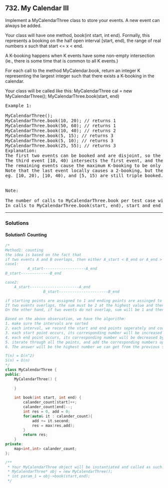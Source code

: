 ## 732. My Calendar III

Implement a MyCalendarThree class to store your events. A new event can always be added.

Your class will have one method, book(int start, int end). 
Formally, this represents a booking on the half open interval [start, end), the range of real numbers x such that start <= x < end.

A K-booking happens when K events have some non-empty intersection (ie., there is some time that is common to all K events.)

For each call to the method MyCalendar.book, return an integer K representing the largest integer such that there exists a K-booking in the calendar.

Your class will be called like this: MyCalendarThree cal = new MyCalendarThree(); MyCalendarThree.book(start, end)

<pre>
Example 1:

MyCalendarThree();
MyCalendarThree.book(10, 20); // returns 1
MyCalendarThree.book(50, 60); // returns 1
MyCalendarThree.book(10, 40); // returns 2
MyCalendarThree.book(5, 15); // returns 3
MyCalendarThree.book(5, 10); // returns 3
MyCalendarThree.book(25, 55); // returns 3
Explanation: 
The first two events can be booked and are disjoint, so the maximum K-booking is a 1-booking.
The third event [10, 40) intersects the first event, and the maximum K-booking is a 2-booking.
The remaining events cause the maximum K-booking to be only a 3-booking.
Note that the last event locally causes a 2-booking, but the answer is still 3 because
eg. [10, 20), [10, 40), and [5, 15) are still triple booked.
 

Note:

The number of calls to MyCalendarThree.book per test case will be at most 400.
In calls to MyCalendarThree.book(start, end), start and end are integers in the range [0, 10^9].
</pre>

----------------------------------------------------------------------------------------------------

### Solutions

#### Solution1: Counting

```c++
/*
Method1: counting
the idea is based on the fact that
if two events A and B overlaps, then either A_start < B_end or A_end > B_start:
case1:
          A_start-------------------A_end
B_start-------------B_end

case2:
    A_start----------------------A_end
                 B_start----------------------B_end

if starting points are assigned to 1 and ending points are assinged to -1, and we adding all these #s the sum must be 0. 
If two events overlaps, the sum must be 2 at the highest value and then reduced to 0.
On the other hand, if two events do not overlap, sum will be 1 and then reduced to 0 with -1, then 1, 0 again.

Based on the above observation, we have the algorithm:
1. make sure the intervals are sorted 
2. each interval, we record the start and end points seperately and count them with a corresponding number
3. each start point occurs, its corresponding number will be increased by 1
4. each end point occurs, its corresponding number will be decreased by 1
5. iterate through all the points, and add the corresponding numbers up.
6. The answer will be the highest number we can get from the previous step.

T(n) = O(n^2)
S(n) = O(n)
*/
class MyCalendarThree {
public:
    MyCalendarThree() {
        
    }
    
    int book(int start, int end) {
        calander_count[start]++;
        calander_count[end]--;
        int res = 0, add = 0;
        for(auto& it : calander_count){
            add += it.second;
            res = max(res,add);
        }
        return res;
    }
private:
    map<int,int> calander_count;
};

/**
 * Your MyCalendarThree object will be instantiated and called as such:
 * MyCalendarThree* obj = new MyCalendarThree();
 * int param_1 = obj->book(start,end);
 */
 
```
